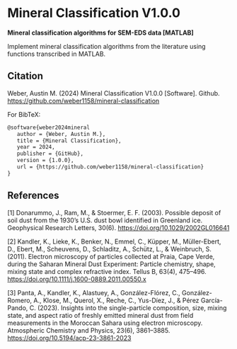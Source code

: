 # Mineral Classification V1.0.0
**Mineral classification algorithms for SEM-EDS data [MATLAB]**

Implement mineral classification algorithms from the literature using functions transcribed in MATLAB. 

## Citation
Weber, Austin M. (2024) Mineral Classification V1.0.0 [Software]. Github. https://github.com/weber1158/mineral-classification

For BibTeX:
```tex
@software{weber2024mineral
   author = {Weber, Austin M.}, 
   title = {Mineral Classification}, 
   year = 2024, 
   publisher = {GitHub}, 
   version = {1.0.0}, 
   url = {https://github.com/weber1158/mineral-classification} 
}
```

## References
[1] Donarummo, J., Ram, M., & Stoermer, E. F. (2003). Possible deposit of soil dust from the 1930’s U.S. dust bowl identified in Greenland ice. Geophysical Research Letters, 30(6). https://doi.org/10.1029/2002GL016641

[2] Kandler, K., Lieke, K., Benker, N., Emmel, C., Küpper, M., Müller-Ebert, D., Ebert, M., Scheuvens, D., Schladitz, A., Schütz, L., & Weinbruch, S. (2011). Electron microscopy of particles collected at Praia, Cape Verde, during the Saharan Mineral Dust Experiment: Particle chemistry, shape, mixing state and complex refractive index. Tellus B, 63(4), 475–496. https://doi.org/10.1111/j.1600-0889.2011.00550.x

[3]  Panta, A., Kandler, K., Alastuey, A., González-Flórez, C., 
González-Romero, A., Klose, M., Querol, X., Reche, C., Yus-Díez, J., & Pérez García-Pando, C. (2023). Insights into the single-particle composition, size, mixing state, and aspect ratio of freshly emitted mineral dust from field measurements in the Moroccan Sahara using electron microscopy. Atmospheric Chemistry and Physics, 23(6), 3861–3885. https://doi.org/10.5194/acp-23-3861-2023

